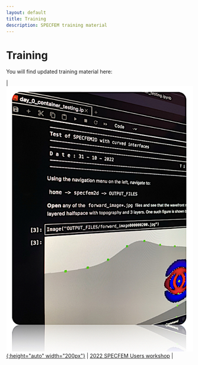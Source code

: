 ```yaml
---
layout: default
title: Training
description: SPECFEM training material
---
```


# Training

You will find updated training material here:

| [![2022 SPECFEM Users workshop](figures/specfem_container.jpg "SPECFEM users workshop"){:height="auto" width="200px"}](https://sites.google.com/alaska.edu/carltape/home/research/specfem2022) | [2022 SPECFEM Users workshop](https://sites.google.com/alaska.edu/carltape/home/research/specfem2022) |

